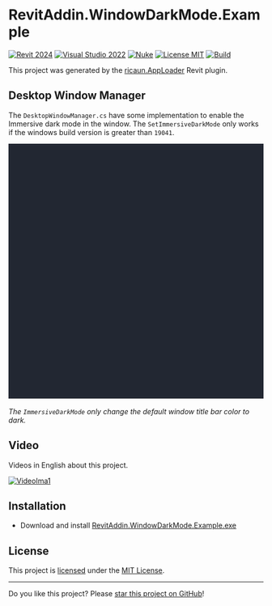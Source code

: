 # RevitAddin.WindowDarkMode.Example

[![Revit 2024](https://img.shields.io/badge/Revit-2024+-blue.svg)](../..)
[![Visual Studio 2022](https://img.shields.io/badge/Visual%20Studio-2022-blue)](../..)
[![Nuke](https://img.shields.io/badge/Nuke-Build-blue)](https://nuke.build/)
[![License MIT](https://img.shields.io/badge/License-MIT-blue.svg)](LICENSE)
[![Build](../../actions/workflows/Build.yml/badge.svg)](../../actions)

This project was generated by the [ricaun.AppLoader](https://ricaun.com/AppLoader/) Revit plugin.

## Desktop Window Manager

The `DesktopWindowManager.cs` have some implementation to enable the Immersive dark mode in the window. The `SetImmersiveDarkMode` only works if the windows build version is greater than `19041`.

![WindowDarkMode](assets/WindowDarkMode.gif)

*The `ImmersiveDarkMode` only change the default window title bar color to dark.*

## Video

Videos in English about this project.

[![VideoIma1]][Video1] 

## Installation

* Download and install [RevitAddin.WindowDarkMode.Example.exe](../../releases/latest/download/RevitAddin.WindowDarkMode.Example.zip)

## License

This project is [licensed](LICENSE) under the [MIT License](https://en.wikipedia.org/wiki/MIT_License).

---

Do you like this project? Please [star this project on GitHub](../../stargazers)!

[Video1]: https://youtu.be/xhVQ1uc_j-0
[VideoIma1]: https://img.youtube.com/vi/xhVQ1uc_j-0/mqdefault.jpg